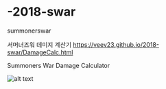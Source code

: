 # -2018-swar
summonerswar

서머너즈워 데미지 계산기
https://veev23.github.io/2018-swar/DamageCalc.html

Summoners War Damage Calculator

![alt text](https://github.com/veev23/2018-swar/1.png)
